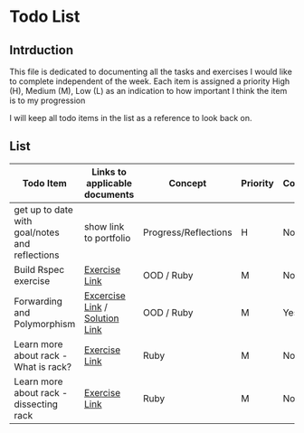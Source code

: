# Todo List

## Intrduction

This file is dedicated to documenting all the tasks and exercises I would like to complete independent of the week. Each item is assigned a priority High (H), Medium (M), Low (L) as an indication to how important I think the item is to my progression

I will keep all todo items in the list as a reference to look back on.

## List

| Todo Item<img width=200/>| Links to applicable documents<img width=300/>| Concept<img width=100/>| Priority<img width=50/>| Complete?<img width=50/> |
| --- | --- | --- | --- | --- |
| get up to date with goal/notes and reflections| show link to portfolio | Progress/Reflections  | H | No | 
| Build Rspec exercise| [Exercise Link](https://github.com/makersacademy/skills-workshops/blob/master/practicals/adventures/learning_by_building_rspec.md) | OOD / Ruby| M | No|
| Forwarding and Polymorphism | [Excercise Link](https://github.com/makersacademy/skills-workshops/blob/master/practicals/object_oriented_design/oo_relationships.md) / [Solution Link](https://github.com/ajbacon/makers_practicals/tree/master/oo_relationships) | OOD / Ruby| M | Yes | 
| Learn more about rack - What is rack?| [Exercise Link](https://thoughtbot.com/upcase/videos/rack) | Ruby| M | No|
| Learn more about rack - dissecting rack| [Exercise Link](https://github.com/makersacademy/skills-workshops/tree/master/week-3/dissecting-rack-middleware) | Ruby| M | No|
